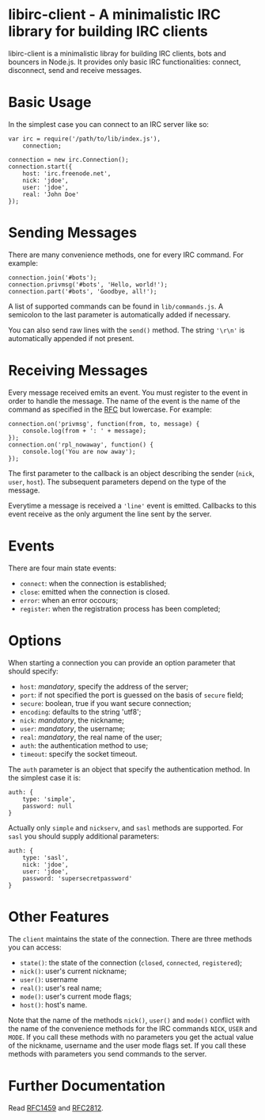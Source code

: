 libirc-client - A minimalistic IRC library for building IRC clients
======
libirc-client is a minimalistic libray for building IRC clients, bots and bouncers in Node.js.
It provides only basic IRC functionalities: connect, disconnect, send and receive
messages.

Basic Usage
======
In the simplest case you can connect to an IRC server like so:

    var irc = require('/path/to/lib/index.js'),
        connection;

    connection = new irc.Connection();
    connection.start({
        host: 'irc.freenode.net',
        nick: 'jdoe',
        user: 'jdoe',
        real: 'John Doe'
    });

Sending Messages
======
There are many convenience methods, one for every IRC command. For example:

    connection.join('#bots');
    connection.privmsg('#bots', 'Hello, world!');
    connection.part('#bots', 'Goodbye, all!');

A list of supported commands can be found in `lib/commands.js`. A semicolon to the last
parameter is automatically added if necessary.

You can also send raw lines with the `send()` method. The string `'\r\n'` is
automatically appended if not present.

Receiving Messages
======
Every message received emits an event. You must register to the event in order to
handle the message. The name of the event is the name of the command as specified in
the [RFC](https://tools.ietf.org/html/rfc2812) but lowercase. For example:

    connection.on('privmsg', function(from, to, message) {
        console.log(from + ': ' + message);
    });
    connection.on('rpl_nowaway', function() {
        console.log('You are now away');
    });

The first parameter to the callback is an object describing the sender (`nick`, `user`,
`host`). The subsequent parameters depend on the type of the message.

Everytime a message is received a `'line'` event is emitted. Callbacks to this event
receive as the only argument the line sent by the server.

Events
======
There are four main state events:

* `connect`: when the connection is established;
* `close`: emitted when the connection is closed.
* `error`: when an error occours;
* `register`: when the registration process has been completed;

Options
======
When starting a connection you can provide an option parameter that should specify:

* `host`: _mandatory_, specify the address of the server;
* `port`: if not specified the port is guessed on the basis of `secure` field;
* `secure`: boolean, true if you want secure connection;
* `encoding`: defaults to the string 'utf8';
* `nick`: _mandatory_, the nickname;
* `user`: _mandatory_, the username;
* `real`: _mandatory_, the real name of the user;
* `auth`: the authentication method to use;
* `timeout`: specify the socket timeout.

The `auth` parameter is an object that specify the authentication method. In the simplest
case it is:

    auth: {
        type: 'simple',
        password: null
    }

Actually only `simple` and `nickserv`, and `sasl` methods are supported. For `sasl` you
should supply additional parameters:

    auth: {
        type: 'sasl',
        nick: 'jdoe',
        user: 'jdoe',
        password: 'supersecretpassword'
    }

Other Features
======
The `client` maintains the state of the connection. There are three methods you can access:

* `state()`: the state of the connection (`closed`, `connected`, `registered`);
* `nick()`: user's current nickname;
* `user()`: username
* `real()`: user's real name;
* `mode()`: user's current mode flags;
* `host()`: host's name.

Note that the name of the methods `nick()`, `user()` and `mode()` conflict with the name of
the convenience methods for the IRC commands `NICK`, `USER` and `MODE`. If you call these
methods with no parameters you get the actual value of the nickname, username and the user
mode flags set. If you call these methods with parameters you send commands to the server.

Further Documentation
======
Read [RFC1459](http://tools.ietf.org/html/rfc1459.html) and [RFC2812](https://tools.ietf.org/html/rfc2812).